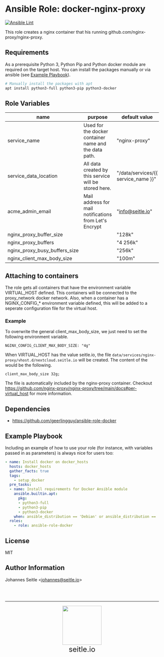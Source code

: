Ansible Role: docker-nginx-proxy
=========
[![Ansible Lint](https://github.com/seitleio/ansible-role-docker-nginx-proxy/actions/workflows/ansible-lint.yaml/badge.svg)](https://github.com/seitleio/ansible-role-docker-nginx-proxy/actions/workflows/ansible-lint.yaml)

This role creates a nginx container that his running github.com/nginx-proxy/nginx-proxy.

Requirements
------------

As a prerequisite Python 3, Python Pip and Python docker module are required on the target host. You can install the packages manually or via ansible (see [Example Playbook](#example-playbook)).

```bash
# Manually install the packages with apt
apt install python3-full python3-pip python3-docker
```

Role Variables
--------------

| name                          | purpose | default value                       | note |
| ----------------------------- | ------- | ----------------------------------- | ---- |
| service_name                  | Used for the docker container name and the data path. | "nginx-proxy"                       |      |
| service_data_location         | All data created by this service will be stored here. | "/data/services/{{ service_name }}" |      |
| acme_admin_email              | Mail address for mail notifications from Let's Encrypt | "info@seitle.io"                    |      |
| nginx_proxy_buffer_size       |         | "128k"                              |      |
| nginx_proxy_buffers           |         | "4 256k"                            |      |
| nginx_proxy_busy_buffers_size |         | "256k"                              |      |
| nginx_client_max_body_size    |         | "100m"                              |      |

Attaching to containers
-----------------------

The role gets all containers that have the environment variable VIRTUAL_HOST defined. This containers will be connected to the proxy_network docker network. Also, when a container has a NGINX_CONFIG_* environment variable defined, this will be added to a seperate configuration file for the virtual host.

### Example
To overwrite the general client_max_body_size, we just need to set the following environment variable.

```
NGINX_CONFIG_CLIENT_MAX_BODY_SIZE: "4g"
```
When VIRTUAL_HOST has the value seitle.io, the file `data/services/nginx-proxy/vhost.d/nextcloud.seitle.io` will be created. The content of the would be the following.
```nginx
client_max_body_size 32g;
```

The file is automatically included by the nginx-proxy container. Checkout https://github.com/nginx-proxy/nginx-proxy/tree/main/docs#per-virtual_host for more information.

Dependencies
------------

* https://github.com/geerlingguy/ansible-role-docker

Example Playbook
----------------

Including an example of how to use your role (for instance, with variables passed in as parameters) is always nice for users too:

```yaml
- name: Install docker on docker_hosts
  hosts: docker_hosts
  gather_facts: true
  tags:
    - setup_docker
  pre_tasks:
  - name: Install requirements for Docker Ansible module
    ansible.builtin.apt:
      pkg:
      - python3-full
      - python3-pip
      - python3-docker
    when: ansible_distribution == 'Debian' or ansible_distribution == 'Ubuntu'
  roles:
    - role: ansible-role-docker
```

License
-------
MIT

Author Information
------------------
Johannes Seitle <<johannes@seitle.io>>

<br/><br/><hr/>
<center>
<img src="https://avatars.githubusercontent.com/u/102231325?s=400&u=0c500c28b968020e0c306478e55779ed7a872a98&v=4" width="128"/><br/>
<span style="font-size:24px">seitle.io</span>
</center>
